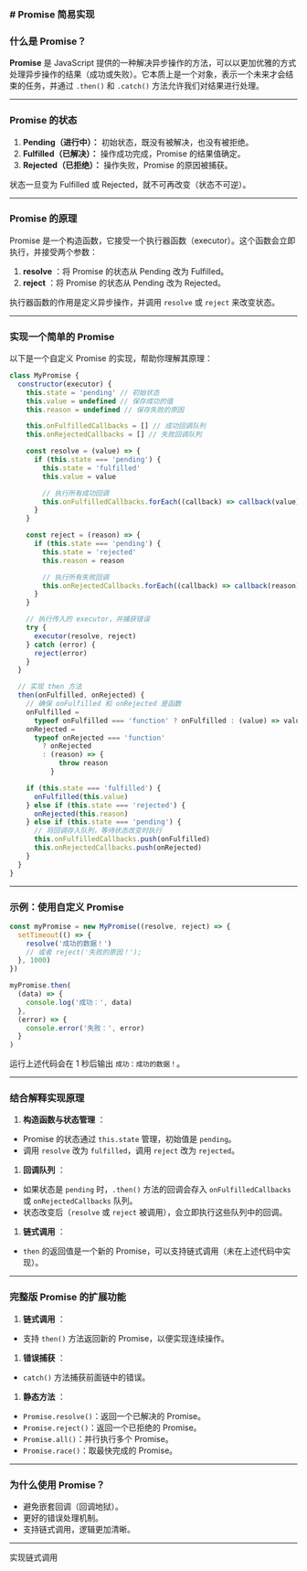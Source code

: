 ### **# Promise 简易实现**

### **什么是 Promise？**

**Promise** 是 JavaScript 提供的一种解决异步操作的方法，可以以更加优雅的方式处理异步操作的结果（成功或失败）。它本质上是一个对象，表示一个未来才会结束的任务，并通过 `.then()` 和 `.catch()` 方法允许我们对结果进行处理。

---

### **Promise 的状态**

1. **Pending（进行中）：** 初始状态，既没有被解决，也没有被拒绝。
2. **Fulfilled（已解决）：** 操作成功完成，Promise 的结果值确定。
3. **Rejected（已拒绝）：** 操作失败，Promise 的原因被捕获。

状态一旦变为 Fulfilled 或 Rejected，就不可再改变（状态不可逆）。

---

### **Promise 的原理**

Promise 是一个构造函数，它接受一个执行器函数（executor）。这个函数会立即执行，并接受两个参数：

1. **resolve** ：将 Promise 的状态从 Pending 改为 Fulfilled。
2. **reject** ：将 Promise 的状态从 Pending 改为 Rejected。

执行器函数的作用是定义异步操作，并调用 `resolve` 或 `reject` 来改变状态。

---

### **实现一个简单的 Promise**

以下是一个自定义 Promise 的实现，帮助你理解其原理：

```javascript
class MyPromise {
  constructor(executor) {
    this.state = 'pending' // 初始状态
    this.value = undefined // 保存成功的值
    this.reason = undefined // 保存失败的原因

    this.onFulfilledCallbacks = [] // 成功回调队列
    this.onRejectedCallbacks = [] // 失败回调队列

    const resolve = (value) => {
      if (this.state === 'pending') {
        this.state = 'fulfilled'
        this.value = value

        // 执行所有成功回调
        this.onFulfilledCallbacks.forEach((callback) => callback(value))
      }
    }

    const reject = (reason) => {
      if (this.state === 'pending') {
        this.state = 'rejected'
        this.reason = reason

        // 执行所有失败回调
        this.onRejectedCallbacks.forEach((callback) => callback(reason))
      }
    }

    // 执行传入的 executor，并捕获错误
    try {
      executor(resolve, reject)
    } catch (error) {
      reject(error)
    }
  }

  // 实现 then 方法
  then(onFulfilled, onRejected) {
    // 确保 onFulfilled 和 onRejected 是函数
    onFulfilled =
      typeof onFulfilled === 'function' ? onFulfilled : (value) => value
    onRejected =
      typeof onRejected === 'function'
        ? onRejected
        : (reason) => {
            throw reason
          }

    if (this.state === 'fulfilled') {
      onFulfilled(this.value)
    } else if (this.state === 'rejected') {
      onRejected(this.reason)
    } else if (this.state === 'pending') {
      // 将回调存入队列，等待状态改变时执行
      this.onFulfilledCallbacks.push(onFulfilled)
      this.onRejectedCallbacks.push(onRejected)
    }
  }
}
```

---

### **示例：使用自定义 Promise**

```javascript
const myPromise = new MyPromise((resolve, reject) => {
  setTimeout(() => {
    resolve('成功的数据！')
    // 或者 reject('失败的原因！');
  }, 1000)
})

myPromise.then(
  (data) => {
    console.log('成功：', data)
  },
  (error) => {
    console.error('失败：', error)
  }
)
```

运行上述代码会在 1 秒后输出 `成功：成功的数据！`。

---

### **结合解释实现原理**

1. **构造函数与状态管理** ：

- Promise 的状态通过 `this.state` 管理，初始值是 `pending`。
- 调用 `resolve` 改为 `fulfilled`，调用 `reject` 改为 `rejected`。

1. **回调队列** ：

- 如果状态是 `pending` 时，`.then()` 方法的回调会存入 `onFulfilledCallbacks` 或 `onRejectedCallbacks` 队列。
- 状态改变后（`resolve` 或 `reject` 被调用），会立即执行这些队列中的回调。

1. **链式调用** ：

- `then` 的返回值是一个新的 Promise，可以支持链式调用（未在上述代码中实现）。

---

### **完整版 Promise 的扩展功能**

1. **链式调用** ：

- 支持 `then()` 方法返回新的 Promise，以便实现连续操作。

1. **错误捕获** ：

- `catch()` 方法捕获前面链中的错误。

1. **静态方法** ：

- `Promise.resolve()`：返回一个已解决的 Promise。
- `Promise.reject()`：返回一个已拒绝的 Promise。
- `Promise.all()`：并行执行多个 Promise。
- `Promise.race()`：取最快完成的 Promise。

---

### **为什么使用 Promise？**

- 避免嵌套回调（回调地狱）。
- 更好的错误处理机制。
- 支持链式调用，逻辑更加清晰。

---

实现链式调用
